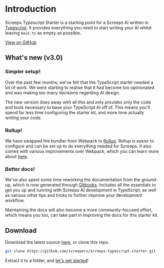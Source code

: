 # Introduction

Screeps Typescript Starter is a starting point for a Screeps AI written in [Typescript](http://www.typescriptlang.org/).
It provides everything you need to start writing your AI whilst leaving `main.ts` as empty as possible.

[View on GitHub](https://github.com/screepers/screeps-typescript-starter)

## What's new \(v3.0\)

### Simpler setup!

Over the past few months, we've felt that the TypeScript starter needed a lot of work. We were starting to realise that
it had become too opinionated and was making too many decisions regarding AI design.

The new version does away with all this and only provides only the code and tools necessary to base your TypeScript AI
off of. This means you'll spend far less time configuring the starter kit, and more time actually writing your code.

### Rollup!

We have swapped the bundler from Webpack to [Rollup](https://rollupjs.org/). Rollup is easier to configure and can be
set up to do everything needed for Screeps. It also comes with various improvements over Webpack, which you can learn
more about [here](in-depth/module-bundling.md).

### Better docs!

We've also spent some time reworking the documentation from the ground-up, which is now generated
through [Gitbooks](https://www.gitbook.com/). Includes all the essentials to get you up and running with Screeps AI
development in TypeScript, as well as various other tips and tricks to further improve your development workflow.

Maintaining the docs will also become a more community-focused effort, which means you too, can take part in improving
the docs for this starter kit.

## Download

Download the latest source [here](https://github.com/screepers/screeps-typescript-starter/archive/master.zip), or clone
this repo.

```bash
git clone https://github.com/screepers/screeps-typescript-starter.git
```

Extract it to a folder, and [let's get started](getting-started/installation.md)!

